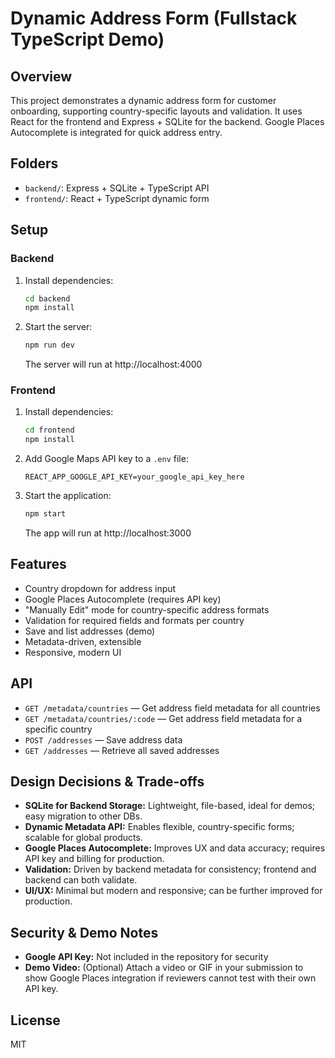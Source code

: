 # Dynamic Address Form (Fullstack TypeScript Demo)

## Overview
This project demonstrates a dynamic address form for customer onboarding, supporting country-specific layouts and validation. It uses React for the frontend and Express + SQLite for the backend. Google Places Autocomplete is integrated for quick address entry.

## Folders
- `backend/`: Express + SQLite + TypeScript API
- `frontend/`: React + TypeScript dynamic form

## Setup

### Backend
1. Install dependencies:
   ```bash
   cd backend
   npm install
   ```
2. Start the server:
   ```bash
   npm run dev
   ```
   The server will run at http://localhost:4000

### Frontend
1. Install dependencies:
   ```bash
   cd frontend
   npm install
   ```
2. Add  Google Maps API key to a `.env` file:
   ```env
   REACT_APP_GOOGLE_API_KEY=your_google_api_key_here
   ```
3. Start the application:
   ```bash
   npm start
   ```
   The app will run at http://localhost:3000

## Features
- Country dropdown for address input
- Google Places Autocomplete (requires API key)
- "Manually Edit" mode for country-specific address formats
- Validation for required fields and formats per country
- Save and list addresses (demo)
- Metadata-driven, extensible
- Responsive, modern UI

## API
- `GET /metadata/countries` — Get address field metadata for all countries
- `GET /metadata/countries/:code` — Get address field metadata for a specific country
- `POST /addresses` — Save address data
- `GET /addresses` — Retrieve all saved addresses

## Design Decisions & Trade-offs
- **SQLite for Backend Storage:** Lightweight, file-based, ideal for demos; easy migration to other DBs.
- **Dynamic Metadata API:** Enables flexible, country-specific forms; scalable for global products.
- **Google Places Autocomplete:** Improves UX and data accuracy; requires API key and billing for production.
- **Validation:** Driven by backend metadata for consistency; frontend and backend can both validate.
- **UI/UX:** Minimal but modern and responsive; can be further improved for production.

## Security & Demo Notes
- **Google API Key:** Not included in the repository for security
- **Demo Video:** (Optional) Attach a video or GIF in your submission to show Google Places integration if reviewers cannot test with their own API key.

## License
MIT